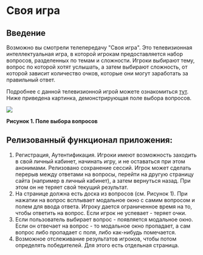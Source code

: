 # Своя игра

## Введение

Возможно вы смотрели телепередачу "Своя игра". Это телевизионная интеллектуальная игра, в которой игрокам предоставляется набор вопросов, разделенных по темам и сложности. Игроки выбирают тему, вопрос по которой хотят услышать, а затем выбирают сложность, от которой зависит количество очков, которые они могут заработать за правильный ответ.

Подробнее с данной телевизионной игрой можете ознакомиться [тут](https://ru.wikipedia.org/wiki/%D0%A1%D0%B2%D0%BE%D1%8F_%D0%B8%D0%B3%D1%80%D0%B0).
Ниже приведена картинка, демонстрирующая поле выбора вопросов.

![](your_game_board.png)

**Рисунок 1. Поле выбора вопросов**

## Релизованный функционал приложения:

1. Регистрация, Аутентификация. Игроки имеют возможность заходить в свой личный кабинет, начинать игру, и не оставаться при этом анонимами. Релизовано сохранение сессий. Игрок может сделать перерыв между ответами на вопросы, перейти на другую страницу сайта (например в личный кабинет), а затем вернуться назад. При этом он не теряет свой текущий результат.
2. На странице должна есть доска из вопросов (см. Рисунок 1). При нажатии на вопрос всплывает модальное окно с самим вопросом и полем для ввода ответа. Игроку дается ограниченное время на то, чтобы ответить на вопрос. Если игрок не успевает - теряет очки.
3. Если пользователь выбирает вопрос - появляется модальное окно. Если он отвечает на вопрос - то модальное окно пропадает, а сам вопрос либо пропадает с поля, либо как-нибудь помечается. 
4. Возможное отслеживание результатов игроков, чтобы потом определять победителей. Для этого есть отдельная страница.

